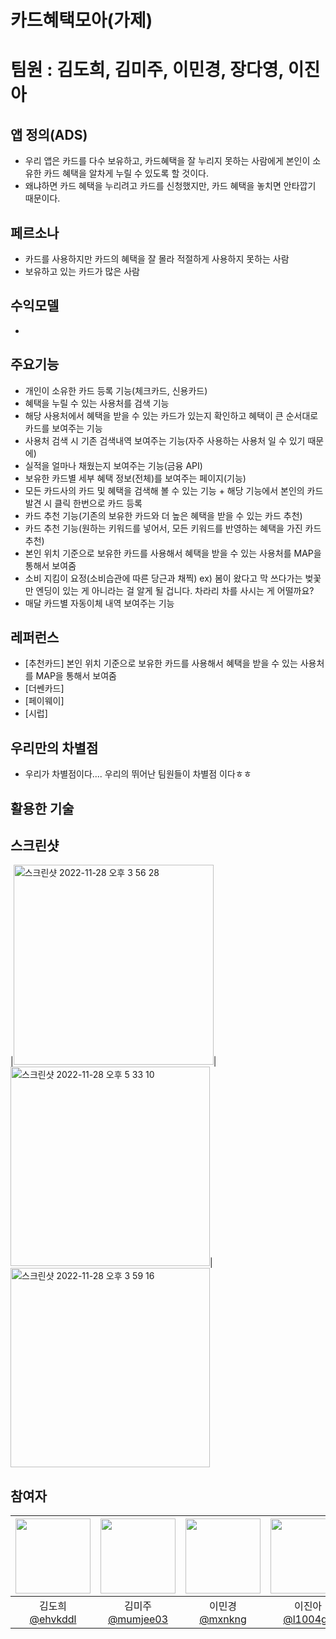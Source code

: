 # 카드혜택모아(가제)
# 팀원 : 김도희, 김미주, 이민경, 장다영, 이진아

## 앱 정의(ADS)
- 우리 앱은 카드를 다수 보유하고, 카드혜택을 잘 누리지 못하는 사람에게 본인이 소유한 카드 혜택을 알차게 누릴 수 있도록 할 것이다. 
- 왜냐하면 카드 혜택을 누리려고 카드를 신청했지만, 카드 혜택을 놓치면 안타깝기 때문이다.

## 페르소나
- 카드를 사용하지만 카드의 혜택을 잘 몰라 적절하게 사용하지 못하는 사람
- 보유하고 있는 카드가 많은 사람

## 수익모델
- 

## 주요기능
- 개인이 소유한 카드 등록 기능(체크카드, 신용카드)
- 혜택을 누릴 수 있는 사용처를 검색 기능
- 해당 사용처에서 혜택을 받을 수 있는 카드가 있는지 확인하고 혜택이 큰 순서대로 카드를 보여주는 기능
- 사용처 검색 시 기존 검색내역 보여주는 기능(자주 사용하는 사용처 일 수 있기 때문에)
- 실적을 얼마나 채웠는지 보여주는 기능(금융 API)
- 보유한 카드별 세부 혜택 정보(전체)를 보여주는 페이지(기능)
- 모든 카드사의 카드 및 혜택을 검색해 볼 수 있는 기능 + 해당 기능에서 본인의 카드 발견 시 클릭 한번으로 카드 등록
- 카드 추천 기능(기존의 보유한 카드와 더 높은 혜택을 받을 수 있는 카드 추천)
- 카드 추천 기능(원하는 키워드를 넣어서, 모든 키워드를 반영하는 혜택을 가진 카드 추천)
- 본인 위치 기준으로 보유한 카드를 사용해서 혜택을 받을 수 있는 사용처를 MAP을 통해서 보여줌
- 소비 지킴이 요정(소비습관에 따른 당근과 채찍)
  ex) 봄이 왔다고 막 쓰다가는 벚꽃만 엔딩이 있는 게 아니라는 걸 알게 될 겁니다.
      차라리 차를 사시는 게 어떨까요?
- 매달 카드별 자동이체 내역 보여주는 기능

## 레퍼런스
- [추천카드] 본인 위치 기준으로 보유한 카드를 사용해서 혜택을 받을 수 있는 사용처를 MAP을 통해서 보여줌
- [더쎈카드] 
- [페이웨이] 
- [시럽] 

## 우리만의 차별점
- 우리가 차별점이다.... 우리의 뛰어난 팀원들이 차별점 이다ㅎㅎ

## 활용한 기술

## 스크린샷
|<img width="320" alt="스크린샷 2022-11-28 오후 3 56 28" src="https://user-images.githubusercontent.com/55937627/204231396-c527db7f-72ea-4ac4-9e7c-04ca3de3c693.png">|<img width="319" alt="스크린샷 2022-11-28 오후 5 33 10" src="https://user-images.githubusercontent.com/55937627/204231487-e656aa9d-5acc-4a07-8e02-7452739936f8.png">|<img width="319" alt="스크린샷 2022-11-28 오후 3 59 16" src="https://user-images.githubusercontent.com/55937627/204231453-ab7bd0fc-84d0-49af-a43b-5efcd75e3804.png">



## 참여자
|<img width="120" src="https://avatars.githubusercontent.com/u/57763334?v=4">|<img width="120" src="https://avatars.githubusercontent.com/u/114036537?v=4">|<img width="120" src="https://avatars.githubusercontent.com/u/107797217?v=4">|<img width="120" src="https://avatars.githubusercontent.com/u/55937627?v=4">|<img width="120" src="https://avatars.githubusercontent.com/u/80445363?v=4">|
|:---:|:---:|:---:|:---:|:---:|
|김도희<br>[@ehvkddl](https://github.com/ehvkddl)|김미주<br>[@mumjee03](https://github.com/mumjee03)|이민경<br>[@mxnkng](https://github.com/mxnkng)|이진아<br>[@l1004ga](https://github.com/l1004ga)|장다영<br>[@Da01002](https://github.com/Da01002)|
